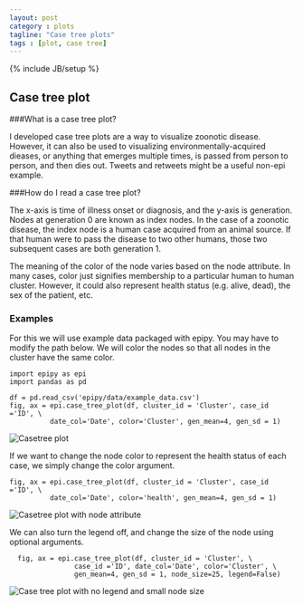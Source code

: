 ```yaml
---
layout: post
category : plots
tagline: "Case tree plots"
tags : [plot, case tree]
---
```

{% include JB/setup %}

## Case tree plot

###What is a case tree plot?

I developed case tree plots are a way to visualize zoonotic disease.
However, it can also be used to visualizing environmentally-acquired
dieases, or anything that emerges multiple times, is passed from person
to person, and then dies out. Tweets and retweets might be a useful
non-epi example.

###How do I read a case tree plot?

The x-axis is time of illness onset or diagnosis, and the y-axis is
generation. Nodes at generation 0 are known as index nodes.
In the case of a zoonotic disease, the index node is a human case
acquired from an animal source. If that human were to pass
the disease to two other humans, those two subsequent cases are both
generation 1.

The meaning of the color of the node varies based on the node attribute.
In many cases, color just signifies membership to a particular human to
human cluster. However, it could also represent health status (e.g. alive, dead), the sex of the patient, etc.

### Examples

For this we will use example data packaged with epipy. You may have to modify the path below. We will color the nodes so that all nodes in the cluster have the same color.

    import epipy as epi
    import pandas as pd

    df = pd.read_csv('epipy/data/example_data.csv')
    fig, ax = epi.case_tree_plot(df, cluster_id = 'Cluster', case_id ='ID', \
              date_col='Date', color='Cluster', gen_mean=4, gen_sd = 1)

![Casetree plot](http://github.com/cmrivers/epipy/blob/master/figs/example_casetree.png?raw=true)



If we want to change the node color to represent the health status of each case, we simply change the color argument.

    fig, ax = epi.case_tree_plot(df, cluster_id = 'Cluster', case_id ='ID', \
              date_col='Date', color='health', gen_mean=4, gen_sd = 1)

![Casetree plot with node attribute](http://github.com/cmrivers/epipy/blob/master/figs/example_casetree_health.png?raw=true)



We can also turn the legend off, and change the size of the node using optional arguments.

      fig, ax = epi.case_tree_plot(df, cluster_id = 'Cluster', \
                    case_id ='ID', date_col='Date', color='Cluster', \
                    gen_mean=4, gen_sd = 1, node_size=25, legend=False)

![Case tree plot with no legend and small node size](http://github.com/cmrivers/epipy/blob/master/figs/example_casetree_noleg.png?raw=true)
